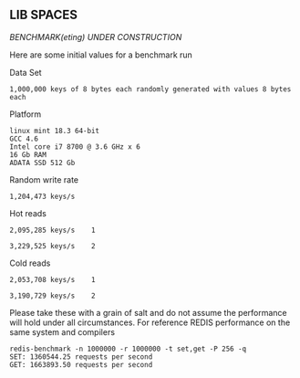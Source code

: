 ****LIB SPACES****
--

_BENCHMARK(eting) UNDER CONSTRUCTION_

Here are some initial values for a benchmark run

Data Set
    
    1,000,000 keys of 8 bytes each randomly generated with values 8 bytes each

Platform

    linux mint 18.3 64-bit
    GCC 4.6
    Intel core i7 8700 @ 3.6 GHz x 6
    16 Gb RAM
    ADATA SSD 512 Gb
    

Random write rate

    1,204,473 keys/s

Hot reads

    2,095,285 keys/s	1

    3,229,525 keys/s	2

Cold reads

    2,053,708 keys/s	1

    3,190,729 keys/s	2

Please take these with a grain of salt and do not assume the performance will hold under
all circumstances. For reference REDIS performance on the same system and compilers 
    
    redis-benchmark -n 1000000 -r 1000000 -t set,get -P 256 -q
    SET: 1360544.25 requests per second
    GET: 1663893.50 requests per second
